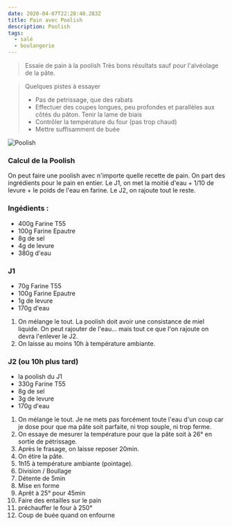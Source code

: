 ```yaml
---
date: 2020-04-07T22:28:48.283Z
title: Pain avec Poolish
description: Poolish
tags:
  - salé
  - boulangerie
---
```


> Essaie de pain à la poolish 
> Très bons résultats sauf pour l'alvéolage de la pâte.

> Quelques pistes à essayer
> - Pas de petrissage, que des rabats
> - Effectuer des coupes longues, peu profondes et parallèles aux côtés du pâton. Tenir la lame de biais
> - Contrôler la température du four (pas trop chaud)
> - Mettre suffisamment de buée


![Poolish](/assets/Poolish.jpg "Poolish")

### Calcul de la Poolish

On peut faire une poolish avec n'importe quelle recette de pain.
On part des ingrédients pour le pain en entier.
Le J1, on met la moitié d'eau + 1/10 de levure + le poids de l'eau en farine.
Le J2, on rajoute tout le reste.

### Ingédients :

- 400g Farine T55
- 100g Farine Epautre
- 8g de sel
- 4g de levure
- 380g d'eau

### J1

- 70g Farine T55
- 100g Farine Epautre
- 1g de levure
- 170g d'eau

1. On mélange le tout. La poolish doit avoir une consistance de miel liquide. On peut rajouter de l'eau... mais tout ce que l'on rajoute on devra l'enlever le J2.
2. On laisse au moins 10h à température ambiante.

### J2 (ou 10h plus tard)

- la poolish du J1
- 330g Farine T55
- 8g de sel
- 3g de levure
- 170g d'eau

1. On mélange le tout. Je ne mets pas forcément toute l'eau d'un coup car je dose pour que ma pâte soit parfaite, ni trop souple, ni trop ferme.
2. On essaye de mesurer la température pour que la pâte soit à 26° en sortie de pétrissage.
3. Après le frasage, on laisse reposer 20min.
4. On étire la pâte.
5. 1h15 à température ambiante (pointage).
6. Division / Boullage
7. Détente de 5min
8. Mise en forme
9. Aprêt à 25° pour 45min
10. Faire des entailles sur le pain
11. préchauffer le four à 250°
12. Coup de buée quand on enfourne
